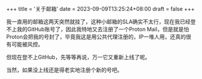 +++
title = '关于邮箱'
date = 2023-09-09T13:25:24+08:00
draft = false
+++

我一直用的邮箱这两天突然就挂了，这种小邮箱的SLA确实不太行，现在我已经登不上我的GitHub账号了，因此我特地又去注册了一个Proton Mail，但是就是怕Proton会把我的号封了，毕竟我这是用公共代理注册的，IP一堆人用，还真的很有可能被风控。

但现在登不上GitHub，先等等再说，万一它又重新上线了呢。

当然，如果没上线还是得老实地注册个新的号吧。
